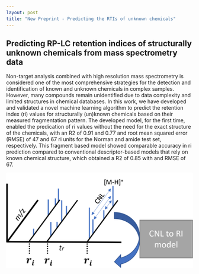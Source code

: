 ```yaml
---
layout: post
title: "New Preprint - Predicting the RTIs of unknown chemicals"
---
```


## Predicting RP-LC retention indices of structurally unknown chemicals from mass spectrometry data


Non-target analysis combined with high resolution mass spectrometry is considered one of the most comprehensive strategies for the detection and identification of known and unknown chemicals in complex samples. However, many compounds remain unidentified due to data complexity and limited structures in chemical databases. In this work, we have developed and validated a novel machine learning algorithm to predict the retention index (ri) values for structurally (un)known chemicals based on their measured fragmentation pattern. The developed model, for the first time, enabled the predication of ri values without the need for the exact structure of the chemicals, with an R2 of 0.91 and 0.77 and root mean squared error (RMSE) of 47 and 67 ri units for the Norman and amide test set, respectively. This fragment based model showed comparable accuracy in ri prediction compared to conventional descriptor-based models that rely on known chemical structure, which obtained a R2 of 0.85 with and RMSE of 67. 

![Graphical Abstract](https://github.com/EMCMS/emcms/blob/gh-pages/assets/img/TOC.png?raw=true)